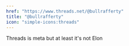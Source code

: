 ```yaml
---
href: "https://www.threads.net/@bullrafferty"
title: "@bullrafferty"
icon: "simple-icons:threads"
---
```



Threads is meta but at least it's not Elon
